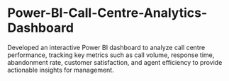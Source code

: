 # Power-BI-Call-Centre-Analytics-Dashboard
Developed an interactive Power BI dashboard to analyze call centre performance, tracking key metrics such as call volume, response time, abandonment rate, customer satisfaction, and agent efficiency to provide actionable insights for management.
